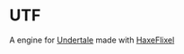 # UTF

A engine for [Undertale](https://undertale.com) made with [HaxeFlixel](https://haxeflixel.com)
